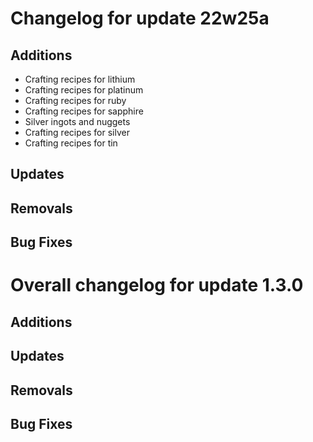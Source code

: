 # Changelog for update 22w25a

## Additions

- Crafting recipes for lithium
- Crafting recipes for platinum
- Crafting recipes for ruby
- Crafting recipes for sapphire
- Silver ingots and nuggets
- Crafting recipes for silver
- Crafting recipes for tin

## Updates

## Removals

## Bug Fixes

# Overall changelog for update 1.3.0

## Additions

## Updates

## Removals

## Bug Fixes
